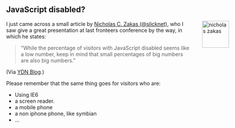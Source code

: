 <article><h2>JavaScript disabled?</h2><p><img style="float: right; margin-right: -100px;" title="Zakas_3244_bigger.jpg" src="http://wnas.nl/user/files/zakas_3244_bigger_20101013071448.jpg" border="0" alt="nicholas zakas" width="73" height="73" />I just came across a small article by <a href="http://twitter.com/@slicknet">Nicholas C. Zakas (@slicknet)</a>, who I saw give a great presentation at last fronteers conference by the way, in which he states:</p><blockquote><p>"While the percentage of visitors with JavaScript disabled seems like a low number, keep in mind that small percentages of big numbers are also big numbers."</p></blockquote><p>(Via <a href="http://developer.yahoo.com/blogs/ydn/posts/2010/10/how-many-users-have-javascript-disabled/">YDN Blog</a>.)</p><p>Please remember that the same thing goes for visitors who are:</p><ul><li>Using IE6</li><li>a screen reader.</li><li>a mobile phone</li><li>a non iphone phone, like symbian</li><li>...</li></ul></article>